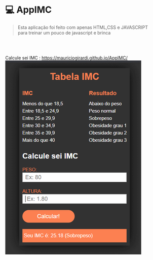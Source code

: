 # :computer: AppIMC

> Esta aplicação foi feito com apenas HTML,CSS e JAVASCRIPT</br>
para treinar um pouco de javascript e brinca 

</br>
</br>

Calcule sei IMC :   https://mauriciogirardi.github.io/AppIMC/
![landingpage do site](https://github.com/mauriciogirardi/AppIMC/blob/master/tabelaImc.png)



